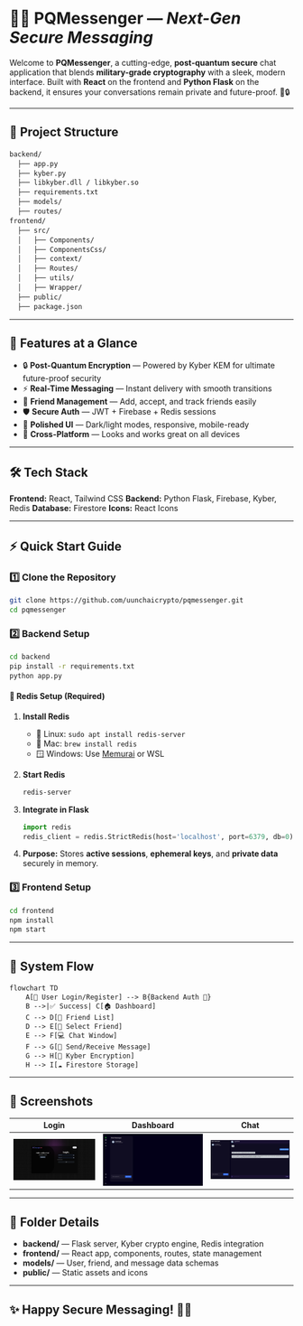# 🌟🚀 **PQMessenger** — *Next-Gen Secure Messaging*

Welcome to **PQMessenger**, a cutting-edge, **post-quantum secure** chat application that blends **military-grade cryptography** with a sleek, modern interface. Built with **React** on the frontend and **Python Flask** on the backend, it ensures your conversations remain private and future-proof. 💬🔒

---

## 📂 **Project Structure**

```bash
backend/
  ├── app.py
  ├── kyber.py
  ├── libkyber.dll / libkyber.so
  ├── requirements.txt
  ├── models/
  ├── routes/
frontend/
  ├── src/
  │   ├── Components/
  │   ├── ComponentsCss/
  │   ├── context/
  │   ├── Routes/
  │   ├── utils/
  │   ├── Wrapper/
  ├── public/
  ├── package.json
```

---

## 🌟 **Features at a Glance**

* 🔒 **Post-Quantum Encryption** — Powered by Kyber KEM for ultimate future-proof security
* ⚡ **Real-Time Messaging** — Instant delivery with smooth transitions
* 👥 **Friend Management** — Add, accept, and track friends easily
* 🛡️ **Secure Auth** — JWT + Firebase + Redis sessions
* 🎨 **Polished UI** — Dark/light modes, responsive, mobile-ready
* 📱 **Cross-Platform** — Looks and works great on all devices

---

## 🛠 **Tech Stack**

**Frontend:** React, Tailwind CSS
**Backend:** Python Flask, Firebase, Kyber, Redis
**Database:** Firestore
**Icons:** React Icons

---

## ⚡ **Quick Start Guide**

### 1️⃣ Clone the Repository

```bash
git clone https://github.com/uunchaicrypto/pqmessenger.git
cd pqmessenger
```

### 2️⃣ Backend Setup

```bash
cd backend
pip install -r requirements.txt
python app.py
```

#### 🔴 Redis Setup (Required)

1. **Install Redis**

   * 🐧 Linux: `sudo apt install redis-server`
   * 🍎 Mac: `brew install redis`
   * 🪟 Windows: Use [Memurai](https://www.memurai.com/) or WSL
2. **Start Redis**

   ```bash
   redis-server
   ```
3. **Integrate in Flask**

   ```python
   import redis
   redis_client = redis.StrictRedis(host='localhost', port=6379, db=0)
   ```
4. **Purpose:** Stores **active sessions**, **ephemeral keys**, and **private data** securely in memory.

### 3️⃣ Frontend Setup

```bash
cd frontend
npm install
npm start
```

---

## 🔗 **System Flow**

```mermaid
flowchart TD
    A[👤 User Login/Register] --> B{Backend Auth 🔑}
    B -->|✅ Success| C[🏠 Dashboard]
    C --> D[📜 Friend List]
    D --> E[💬 Select Friend]
    E --> F[💻 Chat Window]
    F --> G[📨 Send/Receive Message]
    G --> H[🔐 Kyber Encryption]
    H --> I[☁️ Firestore Storage]
```

---

## 📸 **Screenshots**

| Login                            | Dashboard                        | Chat                            |
| -------------------------------- | -------------------------------- | ------------------------------- |
| ![](assets/login2.png) | ![](assets/dashboard.png) | ![](assets/chat.png) |

---

## 🧩 **Folder Details**

* **backend/** — Flask server, Kyber crypto engine, Redis integration
* **frontend/** — React app, components, routes, state management
* **models/** — User, friend, and message data schemas
* **public/** — Static assets and icons

---
<!-- 
## 🤝 **Contributing**

We ❤️ pull requests! Please open an issue before making major changes.

--- -->





## ✨ **Happy Secure Messaging!** 🔐💌
